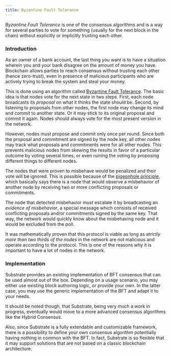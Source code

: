 ```yaml
---
title: Byzantine Fault Tolerance
---
```


_Byzantine Fault Tolerance_ is one of the consensus algorithms and is a way for several parties to vote for something (usually for the next block in the chain) without explicitly or implicitly trusting each other.

### Introduction

As an owner of a bank account, the last thing you want is to have a situation wherein you and your bank disagree on the amount of money you have. Blockchain allows parties to reach consensus without trusting each other (hence zero-trust), even in presence of malicious participants who are actively trying to break the system and steal your money.

This is done using an algorithm called [Byzantine Fault Tolerance](https://en.wikipedia.org/wiki/Byzantine_fault_tolerance). The basic idea is that nodes vote for the next state in two steps. First, each node broadcasts its _proposal_ on what it thinks the state should be. Second, by listening to proposals from other nodes, the first node may change its mind and _commit_ to another state. Or it may stick to its original proposal and commit it again. Nodes should always vote for the most present version in the network.

However, nodes must propose and commit only once per round. Since both the proposal and commitment are signed by the node key, all other nodes may track what proposals and commitments were for all other nodes. This prevents malicious nodes from skewing the results in favor of a particular outcome by voting several times, or even ruining the voting by proposing different things to different nodes.

The nodes that were proven to misbehave would be penalized and their vote will be ignored. This is possible because of the [pigeonhole principle](https://en.wikipedia.org/wiki/Pigeonhole_principle), which basically says there is a node that would observe a misbehavior of another node by receiving two or more conflicting proposals or commitments.

The node that detected misbehavior must escalate it by broadcasting an _evidence of misbehavior_, a special message which consists of received conflicting proposals and/or commitments signed by the same key. That way, the network would quickly know about the misbehaving node and it would be excluded from the poll.

It was mathematically proven that this protocol is viable as long as _strictly more than two thirds of the nodes_ in the network are not malicious and operate according to the protocol. This is one of the reasons why it is important to have a lot of nodes in the network.

### Implementation

Substrate provides an existing implementation of BFT consensus that can be used almost out of the box. Depending on a usage scenario, you may either use existing block authoring logic, or provide your own. In the latter case, you may use the generic implementation of the BFT and adapt it to your needs.

It should be noted though, that Substrate, being very much a work in progress, eventually would move to a more advanced consensus algorithms like the Hybrid Consensus.

Also, since Substrate is a fully extendable and customizable framework, there is a possibility to define your own consensus algorithm potentially having nothing in common with the BFT. In fact, Substrate is so flexible that it may support solutions that are not based on a classic blockchain architecture.

